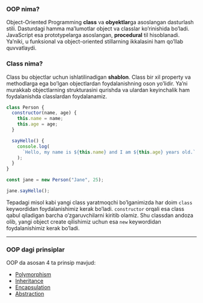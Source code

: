 ### OOP nima?

Object-Oriented Programming **class** va **obyektlar**ga asoslangan dasturlash stili. Dasturdagi hamma ma’lumotlar object va classlar ko’rinishida bo’ladi. JavaScript esa prototypelarga asoslangan, **procedural** til hisoblanadi. Ya’niki, u funksional va object-oriented stillarning ikkalasini ham qo’llab quvvatlaydi.

### Class nima?

Class bu objectlar uchun ishlatilinadigan **shablon**. Class bir xil property va methodlarga ega bo’lgan objectlardan foydalanishning oson yo’lidir. Ya’ni murakkab objectlarning strukturasini qurishda va ulardan keyinchalik ham foydalanishda classlardan foydalanamiz.

```javascript
class Person {
  constructor(name, age) {
    this.name = name;
    this.age = age;
  }

  sayHello() {
    console.log(
      `Hello, my name is ${this.name} and I am ${this.age} years old.`
    );
  }
}

const jane = new Person("Jane", 25);

jane.sayHello();
```

Tepadagi misol kabi yangi class yaratmoqchi bo’lganimizda har doim `class` keywordidan foydalanishimiz kerak bo’ladi. `constructor` orqali esa class qabul qiladigan barcha o’zgaruvchilarni kiritib olamiz. Shu classdan andoza olib, yangi object create qilishimiz uchun esa `new` keywordidan foydalanishimiz kerak bo’ladi.

<hr>

### OOP dagi prinsiplar

OOP da asosan 4 ta prinsip mavjud:

<ul>
    <li><a href="./encapsulation/README.md">Polymorphism</a></li>
    <li><a href="#">Inheritance</a></li>
    <li><a href="#">Encapsulation</a></li>
    <li><a href="#">Abstraction</a></li>
</ul>
